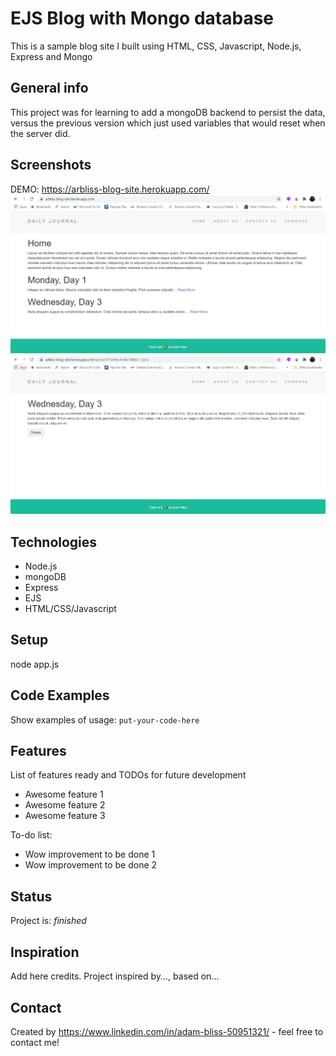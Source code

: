 # EJS Blog with Mongo database
This is a sample blog site I built using HTML, CSS, Javascript, Node.js, Express and Mongo

## General info
This project was for learning to add a mongoDB backend to persist the data, versus the previous version which just used variables that would reset when the server did.

## Screenshots
DEMO: https://arbliss-blog-site.herokuapp.com/
![Main Page](public/images/blogwithdb1.JPG) ![Blog Page](public/images/blogwithdb2.JPG)

## Technologies
* Node.js
* mongoDB
* Express
* EJS
* HTML/CSS/Javascript

## Setup
node app.js

## Code Examples
Show examples of usage:
`put-your-code-here`

## Features
List of features ready and TODOs for future development
* Awesome feature 1
* Awesome feature 2
* Awesome feature 3

To-do list:
* Wow improvement to be done 1
* Wow improvement to be done 2

## Status
Project is: _finished_

## Inspiration
Add here credits. Project inspired by..., based on...

## Contact
Created by https://www.linkedin.com/in/adam-bliss-50951321/ - feel free to contact me!
